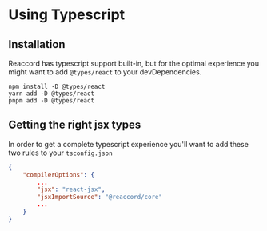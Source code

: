 # Using Typescript

## Installation

Reaccord has typescript support built-in, but for the optimal experience you might want to add `@types/react` to your devDependencies.


```bash:no-line-numbers
npm install -D @types/react
yarn add -D @types/react
pnpm add -D @types/react
```

## Getting the right jsx types

In order to get a complete typescript experience you'll want to add these two rules to your `tsconfig.json`

```json
{
    "compilerOptions": {
        ...
        "jsx": "react-jsx",
        "jsxImportSource": "@reaccord/core"
        ...
    }
}
```